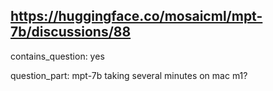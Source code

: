 ## https://huggingface.co/mosaicml/mpt-7b/discussions/88

contains_question: yes

question_part: mpt-7b taking several minutes on mac m1?